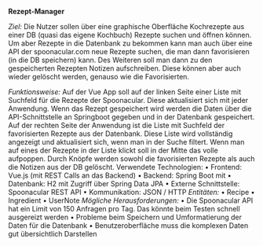 **Rezept-Manager**


*Ziel:*
Die Nutzer sollen über eine graphische Oberfläche Kochrezepte aus einer DB (quasi das eigene Kochbuch) Rezepte suchen und öffnen können. Um aber Rezepte in die Datenbank zu bekommen kann man auch über eine API der spoonacular.com neue Rezepte suchen, die man dann favorisieren (in die DB speichern) kann. Des Weiteren soll man dann zu den gespeicherten Rezepten Notizen aufschreiben. Diese können aber auch wieder gelöscht werden, genauso wie die Favorisierten.

*Funktionsweise:*
Auf der Vue App soll auf der linken Seite einer Liste mit Suchfeld für die Rezepte der Spoonacular. Diese aktualisiert sich mit jeder Anwendung. Wenn das Rezept gespeichert wird werden die Daten über die API-Schnittstelle an Springboot gegeben und in der Datenbank gespeichert. Auf der rechten Seite der Anwendung ist die Liste mit Suchfeld der favorisierten Rezepte aus der Datenbank. Diese Liste wird vollständig angezeigt und aktualisiert sich, wenn man in der Suche filtert. Wenn man auf eines der Rezepte in der Liste klickt soll in der Mitte das volle aufpoppen. Durch Knöpfe werden sowohl die favorisierten Rezepte als auch die Notizen aus der DB gelöscht.
Verwendete Technologien:
•	Frontend: Vue.js (mit REST Calls an das Backend)
•	Backend: Spring Boot mit 
•	Datenbank: H2 mit Zugriff über Spring Data JPA
•	Externe Schnittstelle: Spoonacular REST API
•	Kommunikation: JSON / HTTP
*Entitäten:*
•	Recipe 
•	Ingredient 
•	UserNote
*Mögliche Herausforderungen:*
•	Die Spoonacular API hat ein Limit von 150 Anfragen pro Tag. Das könnte beim Testen schnell ausgereizt werden
•	Probleme beim Speichern und Umformatierung der Daten für die Datenbank
•	Benutzeroberfläche muss die komplexen Daten gut übersichtlich Darstellen
